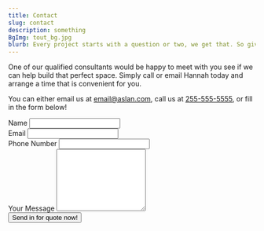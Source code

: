 ```yaml
---
title: Contact
slug: contact
description: something
BgImg: tout_bg.jpg
blurb: Every project starts with a question or two, we get that. So give us a call & we can have a quick chat!
---
```


<main class="contact">
  <div class="wrapper">
    <p class="openingLine">One of our qualified consultants would be happy to meet with you see if we can help build that perfect space. Simply call or email Hannah today and arrange a time that is convenient for you.</p>    
    <p class="getInTouch">You can either email us at <a href="mailto:"><i class="fas fa-envelope"></i> email@aslan.com</a>, call us at <a href="tel:255-555-5555"><i class="fas fa-phone"></i> 255-555-5555</a>, or fill in the form below!</p>
    <div class="formContainer">
    	 <form id="estimate" method="post" action="">
        <div class="other field">
          <label for="name field">Name</label>
          <input type="text" id="name" name="name" />
        </div>
        <div class="other field">
          <label for="email">Email</label>
          <input type="email" id="email" name="email" required />
        </div>
        <div class="other field">
          <label for="phone">Phone Number</label>
          <input type="phone" id="phone" name="phone" />
        </div>
        <div class="other field">
          <label for="message">Your Message</label>
          <textarea id="message" name="message" rows="8" required ></textarea>
        </div>
        <input type="submit" class="btn-primary" value="Send in for quote now!" />
      </form>
      <div id="form-messages"></div>
  	</div>
  </div>  
</main>  
